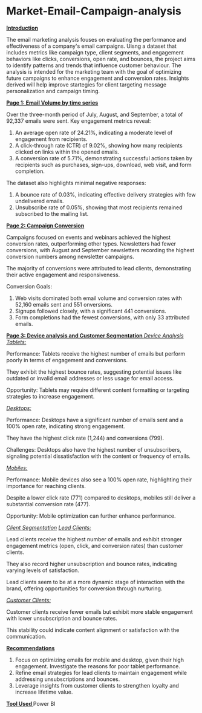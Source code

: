 # Market-Email-Campaign-analysis

**<ins>Introduction</ins>**

The email marketing analysis fouses on evaluating the performance and effectiveness of a company's email campaigns. Uisng a dataset that includes metrics like campaign type, client segments, and engagement behaviors like clicks, conversions, open rate, and bounces, the project aims to identify patterns and trends that influence customer behaviour. The analysis is intended for the marketing team with the goal of optimizing future campaigns to enhance engagement and conversion rates. Insights derived will help improve startegies for client targeting message personalization and campaign timing. 

**<ins> Page 1: Email Volume by time series </ins>** 

Over the three-month period of July, August, and September, a total of 92,337 emails were sent. Key engagement metrics reveal:

1. An average open rate of 24.21%, indicating a moderate level of engagement from recipients.
2. A click-through rate (CTR) of 9.02%, showing how many recipients clicked on links within the opened emails.
3. A conversion rate of 5.71%, demonstrating successful actions taken by recipients such as purchases, sign-ups, download, web visit, and form completion.

The dataset also highlights minimal negative responses:

1. A bounce rate of 0.03%, indicating effective delivery strategies with few undelivered emails.
2. Unsubscribe rate of 0.05%, showing that most recipients remained subscribed to the mailing list.

**<ins> Page 2: Campaign Conversion</ins>**

Campaigns focused on events and webinars achieved the highest conversion rates, outperforming other types.
Newsletters had fewer conversions, with August and September newsletters recording the highest conversion numbers among newsletter campaigns.

The majority of conversions were attributed to lead clients, demonstrating their active engagement and responsiveness.

Conversion Goals:

1. Web visits dominated both email volume and conversion rates with 52,160 emails sent and 551 onversions.
2. Signups followed closely, with a significant 441 conversions.
3. Form completions had the fewest conversions, with only 33 attributed emails.

**<ins> Page 3: Device analysis and Customer Segmentation </ins>**
*<ins>Device Analysis</ins>*
  *<ins>Tablets:</ins>*

Performance: Tablets receive the highest number of emails but perform poorly in terms of engagement and conversions.

They exhibit the highest bounce rates, suggesting potential issues like outdated or invalid email addresses or less usage for email access.

Opportunity: Tablets may require different content formatting or targeting strategies to increase engagement.
 
  *<ins>Desktops:</ins>*
  
Performance: Desktops have a significant number of emails sent and a 100% open rate, indicating strong engagement.

They have the highest click rate (1,244) and conversions (799).

Challenges: Desktops also have the highest number of unsubscribers, signaling potential dissatisfaction with the content or frequency of emails.

  *<ins>Mobiles:</ins>*

Performance: Mobile devices also see a 100% open rate, highlighting their importance for reaching clients.

Despite a lower click rate (771) compared to desktops, mobiles still deliver a substantial conversion rate (477).

Opportunity: Mobile optimization can further enhance performance.

*<ins>Client Segmentation</ins>*
  *<ins>Lead Clients:</ins>*

Lead clients receive the highest number of emails and exhibit stronger engagement metrics (open, click, and conversion rates) than customer clients.

They also record higher unsubscription and bounce rates, indicating varying levels of satisfaction.

Lead clients seem to be at a more dynamic stage of interaction with the brand, offering opportunities for conversion through nurturing.

  *<ins>Customer Clients:</ins>*

Customer clients receive fewer emails but exhibit more stable engagement with lower unsubscription and bounce rates.

This stability could indicate content alignment or satisfaction with the communication. 

**<ins> Recommendations </ins>**

1. Focus on optimizing emails for mobile and desktop, given their high engagement. Investigate the reasons for poor tablet performance.
2. Refine email strategies for lead clients to maintain engagement while addressing unsubscriptions and bounces.
3. Leverage insights from customer clients to strengthen loyalty and increase lifetime value.


**<ins> Tool Used </ins>**
Power BI









